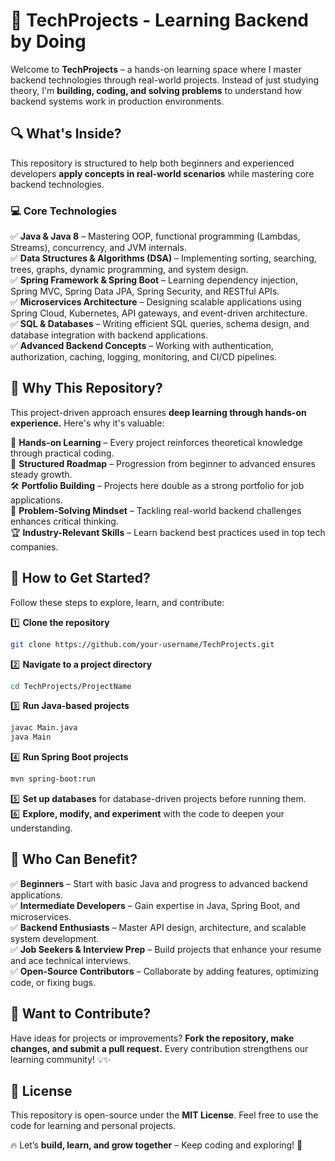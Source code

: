 
# 🚀 TechProjects - Learning Backend by Doing  

Welcome to **TechProjects** – a hands-on learning space where I master backend technologies through real-world projects. Instead of just studying theory, I'm **building, coding, and solving problems** to understand how backend systems work in production environments.  

## 🔍 What's Inside?  
This repository is structured to help both beginners and experienced developers **apply concepts in real-world scenarios** while mastering core backend technologies.  

### 💻 Core Technologies  
✅ **Java & Java 8** – Mastering OOP, functional programming (Lambdas, Streams), concurrency, and JVM internals.  
✅ **Data Structures & Algorithms (DSA)** – Implementing sorting, searching, trees, graphs, dynamic programming, and system design.  
✅ **Spring Framework & Spring Boot** – Learning dependency injection, Spring MVC, Spring Data JPA, Spring Security, and RESTful APIs.  
✅ **Microservices Architecture** – Designing scalable applications using Spring Cloud, Kubernetes, API gateways, and event-driven architecture.  
✅ **SQL & Databases** – Writing efficient SQL queries, schema design, and database integration with backend applications.  
✅ **Advanced Backend Concepts** – Working with authentication, authorization, caching, logging, monitoring, and CI/CD pipelines.  

## 🎯 Why This Repository?  
This project-driven approach ensures **deep learning through hands-on experience.** Here's why it's valuable:  

🚀 **Hands-on Learning** – Every project reinforces theoretical knowledge through practical coding.  
📌 **Structured Roadmap** – Progression from beginner to advanced ensures steady growth.  
🛠️ **Portfolio Building** – Projects here double as a strong portfolio for job applications.  
🧠 **Problem-Solving Mindset** – Tackling real-world backend challenges enhances critical thinking.  
🏆 **Industry-Relevant Skills** – Learn backend best practices used in top tech companies.  

## 🚀 How to Get Started?  
Follow these steps to explore, learn, and contribute:  

1️⃣ **Clone the repository**  
```sh
git clone https://github.com/your-username/TechProjects.git
```  
2️⃣ **Navigate to a project directory**  
```sh
cd TechProjects/ProjectName
```  
3️⃣ **Run Java-based projects**  
```sh
javac Main.java  
java Main  
```  
4️⃣ **Run Spring Boot projects**  
```sh
mvn spring-boot:run  
```  
5️⃣ **Set up databases** for database-driven projects before running them.  
6️⃣ **Explore, modify, and experiment** with the code to deepen your understanding.  

## 🤝 Who Can Benefit?  
✅ **Beginners** – Start with basic Java and progress to advanced backend applications.  
✅ **Intermediate Developers** – Gain expertise in Java, Spring Boot, and microservices.  
✅ **Backend Enthusiasts** – Master API design, architecture, and scalable system development.  
✅ **Job Seekers & Interview Prep** – Build projects that enhance your resume and ace technical interviews.  
✅ **Open-Source Contributors** – Collaborate by adding features, optimizing code, or fixing bugs.  

## 🚀 Want to Contribute?  
Have ideas for projects or improvements? **Fork the repository, make changes, and submit a pull request.** Every contribution strengthens our learning community! 💡✨  

## 📜 License  
This repository is open-source under the **MIT License**. Feel free to use the code for learning and personal projects.  

🔥 Let’s **build, learn, and grow together** – Keep coding and exploring! 🚀  

